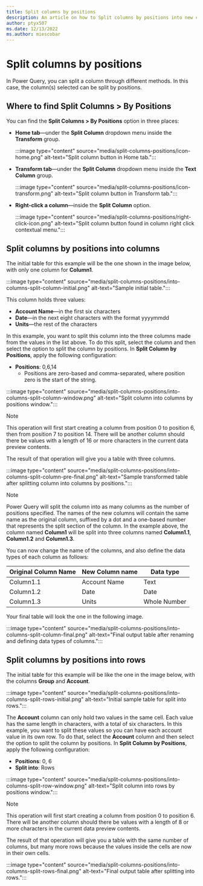 ```yaml
---
title: Split columns by positions
description: An article on how to Split columns by positions into new columns or rows using Power Query.
author: ptyx507
ms.date: 12/13/2022
ms.author: miescobar
---
```


# Split columns by positions

In Power Query, you can split a column through different methods.
In this case, the column(s) selected can be split by positions.

## Where to find Split Columns > By Positions

You can find the **Split Columns > By Positions** option in three places:

* **Home tab**&mdash;under the **Split Column** dropdown menu inside the **Transform** group.

   :::image type="content" source="media/split-columns-positions/icon-home.png" alt-text="Split column button in Home tab.":::

* **Transform tab**&mdash;under the **Split Column** dropdown menu inside the **Text Column** group.

   :::image type="content" source="media/split-columns-positions/icon-transform.png" alt-text="Split column button in Transform tab.":::

* **Right-click a column**&mdash;inside the **Split Column** option.

   :::image type="content" source="media/split-columns-positions/right-click-icon.png" alt-text="Split column button found in column right click contextual menu.":::

## Split columns by positions into columns

The initial table for this example will be the one shown in the image below, with only one column for **Column1**.

:::image type="content" source="media/split-columns-positions/into-columns-split-column-initial.png" alt-text="Sample initial table.":::

This column holds three values:

* **Account Name**&mdash;in the first six characters
* **Date**&mdash;in the next eight characters with the format yyyymmdd
* **Units**&mdash;the rest of the characters

In this example, you want to split this column into the three columns made from the values in the list above. To do this split, select the column and then select the option to split the column by positions. In **Split Column by Positions**, apply the following configuration:

* **Positions**: 0,6,14
  * Positions are zero-based and comma-separated, where position zero is the start of the string.

:::image type="content" source="media/split-columns-positions/into-columns-split-column-window.png" alt-text="Split column into columns by positions window.":::

>[!Note]
>This operation will first start creating a column from position 0 to position 6, then from position 7 to position 14. There will be another column should there be values with a length of 16 or more characters in the current data preview contents.

The result of that operation will give you a table with three columns.

:::image type="content" source="media/split-columns-positions/into-columns-split-column-pre-final.png" alt-text="Sample transformed table after splitting column into columns by positions.":::

> [!Note]  
> Power Query will split the column into as many columns as the number of positions specified. The names of the new columns will contain the same name as the original column, suffixed by a dot and a one-based number that represents the split section of the column. In the example above, the column named **Column1**  will be split into three columns named **Column1.1**, **Column1.2** and **Column1.3**.

You can now change the name of the columns, and also define the data types of each column as follows:

Original Column Name | New Column name | Data type
---------------------|-----------------|----------
Column1.1|Account Name|Text
Column1.2|Date|Date
Column1.3|Units|Whole Number

Your final table will look the one in the following image.

:::image type="content" source="media/split-columns-positions/into-columns-split-column-final.png" alt-text="Final output table after renaming and defining data types of columns.":::

## Split columns by positions into rows

The initial table for this example will be like the one in the image below, with the columns **Group** and **Account**.

:::image type="content" source="media/split-columns-positions/into-columns-split-rows-initial.png" alt-text="Initial sample table for split into rows.":::

The **Account** column can only hold two values in the same cell. Each value has the same length in characters, with a total of six characters. In this example, you want to split these values so you can have each account value in its own row.
To do that, select the **Account** column and then select the option to split the column by positions. In **Split Column by Positions**, apply the following configuration:

* **Positions**: 0, 6
* **Split into**: Rows

:::image type="content" source="media/split-columns-positions/into-columns-split-row-window.png" alt-text="Split column into rows by positions window.":::

>[!Note]
>This operation will first start creating a column from position 0 to position 6. There will be another column should there be values with a length of 8 or more characters in the current data preview contents.

The result of that operation will give you a table with the same number of columns, but many more rows because the values inside the cells are now in their own cells.

:::image type="content" source="media/split-columns-positions/into-columns-split-rows-final.png" alt-text="Final output table after splitting into rows.":::

